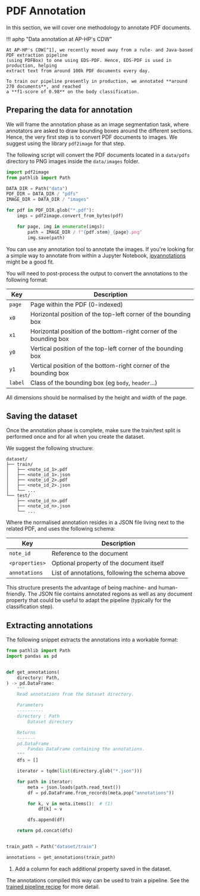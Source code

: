 # PDF Annotation

In this section, we will cover one methodology to annotate PDF documents.

!!! aphp "Data annotation at AP-HP's CDW"

    At AP-HP's CDW[^1], we recently moved away from a rule- and Java-based PDF extraction pipeline
    (using PDFBox) to one using EDS-PDF. Hence, EDS-PDF is used in production, helping
    extract text from around 100k PDF documents every day.

    To train our pipeline presently in production, we annotated **around 270 documents**, and reached
    a **f1-score of 0.98** on the body classification.

## Preparing the data for annotation

We will frame the annotation phase as an image segmentation task,
where annotators are asked to draw bounding boxes around the different sections.
Hence, the very first step is to convert PDF documents to images. We suggest using the
library `pdf2image` for that step.

The following script will convert the PDF documents located in a `data/pdfs` directory
to PNG images inside the `data/images` folder.

```python
import pdf2image
from pathlib import Path

DATA_DIR = Path("data")
PDF_DIR = DATA_DIR / "pdfs"
IMAGE_DIR = DATA_DIR / "images"

for pdf in PDF_DIR.glob("*.pdf"):
    imgs = pdf2image.convert_from_bytes(pdf)

    for page, img in enumerate(imgs):
        path = IMAGE_DIR / f"{pdf.stem}_{page}.png"
        img.save(path)
```

You can use any annotation tool to annotate the images. If you're looking for a simple
way to annotate from within a Jupyter Notebook,
[ipyannotations](https://ipyannotations.readthedocs.io/en/latest/examples/image-landmarks.html#annotating-bounding-boxes)
might be a good fit.

You will need to post-process the output
to convert the annotations to the following format:

| Key     | Description                                                        |
|---------|--------------------------------------------------------------------|
| `page`  | Page within the PDF (0-indexed)                                    |
| `x0`    | Horizontal position of the top-left corner of the bounding box     |
| `x1`    | Horizontal position of the bottom-right corner of the bounding box |
| `y0`    | Vertical position of the top-left corner of the bounding box       |
| `y1`    | Vertical position of the bottom-right corner of the bounding box   |
| `label` | Class of the bounding box (eg `body`, `header`...)                 |

All dimensions should be normalised by the height and width of the page.

## Saving the dataset

Once the annotation phase is complete, make sure the train/test split is performed
once and for all when you create the dataset.

We suggest the following structure:

```title="Directory structure"
dataset/
├── train/
│   ├── <note_id_1>.pdf
│   ├── <note_id_1>.json
│   ├── <note_id_2>.pdf
│   ├── <note_id_2>.json
│   └── ...
└── test/
    ├── <note_id_n>.pdf
    ├── <note_id_n>.json
    └── ...
```

Where the normalised annotation resides in a JSON file living next to the related PDF,
and uses the following schema:

| Key            | Description                                     |
| -------------- | ----------------------------------------------- |
| `note_id`      | Reference to the document                       |
| `<properties>` | Optional property of the document itself        |
| `annotations`  | List of annotations, following the schema above |

This structure presents the advantage of being machine- and human-friendly.
The JSON file contains annotated regions as well as any document property that
could be useful to adapt the pipeline (typically for the classification step).

## Extracting annotations

The following snippet extracts the annotations into a workable format:

```python
from pathlib import Path
import pandas as pd


def get_annotations(
    directory: Path,
) -> pd.DataFrame:
    """
    Read annotations from the dataset directory.

    Parameters
    ----------
    directory : Path
        Dataset directory

    Returns
    -------
    pd.DataFrame
        Pandas DataFrame containing the annotations.
    """
    dfs = []

    iterator = tqdm(list(directory.glob("*.json")))

    for path in iterator:
        meta = json.loads(path.read_text())
        df = pd.DataFrame.from_records(meta.pop("annotations"))

        for k, v in meta.items():  # (1)
            df[k] = v

        dfs.append(df)

    return pd.concat(dfs)


train_path = Path("dataset/train")

annotations = get_annotations(train_path)
```

1. Add a column for each additional property saved in the dataset.

The annotations compiled this way can be used to train a pipeline.
See the [trained pipeline recipe](./training.md) for more detail.

[^1]: Greater Paris University Hospital's Clinical Data Warehouse
